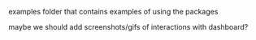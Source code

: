 examples folder that contains examples of using the packages

maybe we should add screenshots/gifs of interactions with dashboard?
